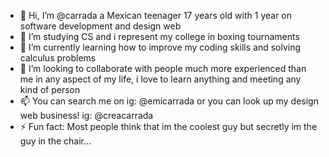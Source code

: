 - 👋 Hi, I’m @carrada a Mexican teenager 17 years old with 1 year on software development and design web 
- 👀 I’m studying CS and i represent my college in boxing tournaments
- 🌱 I’m currently learning how to improve my coding skills and solving calculus problems
- 💞️ I’m looking to collaborate with people much more experienced than me in any aspect of my life, i love to learn anything and meeting any kind of person
- 📫 You can search me on ig: @emicarrada or you can look up my design web business! ig: @creacarrada
- ⚡ Fun fact: Most people think that im the coolest guy but secretly im the guy in the chair...

<!---
carrada/carrada is a ✨ special ✨ repository because its `README.md` (this file) appears on your GitHub profile.
You can click the Preview link to take a look at your changes.
--->
